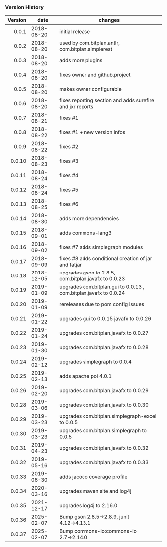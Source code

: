 ### Version History
| Version | date      | changes
| ------: | --------- | -----------------
|  0.0.1  | 2018-08-20 | initial release
|  0.0.2  | 2018-08-20 | used by com.bitplan.antlr, com.bitplan.simplerest
|  0.0.3  | 2018-08-20 | adds more plugins
|  0.0.4  | 2018-08-20 | fixes owner and github.project
|  0.0.5  | 2018-08-20 | makes owner configurable
|  0.0.6  | 2018-08-20 | fixes reporting section and adds surefire and jxr reports
|  0.0.7  | 2018-08-21 | fixes #1
|  0.0.8  | 2018-08-22 | fixes #1 + new version infos
|  0.0.9  | 2018-08-22 | fixes #2
| 0.0.10  | 2018-08-23 | fixes #3
| 0.0.11  | 2018-08-24 | fixes #4
| 0.0.12  | 2018-08-24 | fixes #5
| 0.0.13  | 2018-08-25 | fixes #6
| 0.0.14  | 2018-08-30 | adds more dependencies
| 0.0.15  | 2018-09-01 | adds commons-lang3
| 0.0.16  | 2018-09-02 | fixes #7 adds simplegraph modules
| 0.0.17  | 2018-09-09 | fixes #8 adds conditional creation of jar and fatjar
| 0.0.18  | 2018-12-05 | upgrades gson to 2.8.5, com.bitplan.javafx to 0.0.23
| 0.0.19  | 2019-01-09 | upgrades com.bitplan.gui to 0.0.13 , com.bitplan.javafx to 0.0.24
| 0.0.20  | 2019-01-09 | rereleases due to pom config issues
| 0.0.21  | 2019-01-22 | upgrades gui to 0.0.15 javafx to 0.0.26
| 0.0.22  | 2019-01-24 | upgrades com.bitplan.javafx to 0.0.27
| 0.0.23  | 2019-01-30 | upgrades com.bitplan.javafx to 0.0.28
| 0.0.24  | 2019-02-12 | upgrades simplegraph to 0.0.4
| 0.0.25  | 2019-02-13 | adds apache poi 4.0.1
| 0.0.26  | 2019-02-20 | upgrades com.bitplan.javafx to 0.0.29
| 0.0.28  | 2019-03-06 | upgrades com.bitplan.javafx to 0.0.30
| 0.0.29  | 2019-03-23 | upgrades com.bitplan.simplegraph-excel to 0.0.5
| 0.0.30  | 2019-03-23 | upgrades com.bitplan.simplegraph to 0.0.5
| 0.0.31  | 2019-04-23 | upgrades com.bitplan.javafx to 0.0.32
| 0.0.32  | 2019-05-16 | upgrades com.bitplan.javafx to 0.0.33
| 0.0.33  | 2019-06-30 | adds jacoco coverage profile
| 0.0.34  | 2020-03-16 | upgrades maven site and log4j
| 0.0.35  | 2021-12-17 | upgrades log4j to 2.16.0
| 0.0.36  | 2025-02-07 | Bump gson 2.8.5→2.8.9, junit 4.12→4.13.1
| 0.0.37  | 2025-02-07 | Bump commons-io:commons-io 2.7→2.14.0
